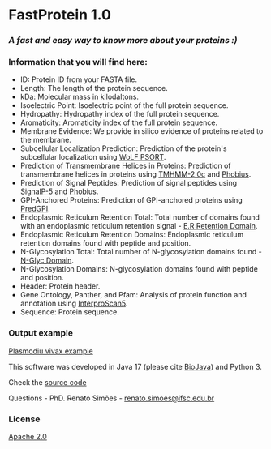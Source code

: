 # FastProtein 1.0

### _A fast and easy way to know more about your proteins :)_

### Information that you will find here:

- ID: Protein ID from your FASTA file.
- Length: The length of the protein sequence.
- kDa: Molecular mass in kilodaltons.
- Isoelectric Point: Isoelectric point of the full protein sequence.
- Hydropathy: Hydropathy index of the full protein sequence.
- Aromaticity: Aromaticity index of the full protein sequence.
- Membrane Evidence: We provide in silico evidence of proteins related to the membrane.
- Subcellular Localization Prediction: Prediction of the protein's subcellular localization using [WoLF PSORT](https://wolfpsort.hgc.jp/).
- Prediction of Transmembrane Helices in Proteins: Prediction of transmembrane helices in proteins using [TMHMM-2.0c](https://services.healthtech.dtu.dk/service.php?TMHMM-2.0) and [Phobius](https://phobius.sbc.su.se/).
- Prediction of Signal Peptides: Prediction of signal peptides using [SignalP-5](https://services.healthtech.dtu.dk/service.php?SignalP-5.0) and [Phobius](https://phobius.sbc.su.se/).
- GPI-Anchored Proteins: Prediction of GPI-anchored proteins using [PredGPI](https://github.com/BolognaBiocomp/predgpi/).
- Endoplasmic Reticulum Retention Total: Total number of domains found with an endoplasmic reticulum retention signal - [E.R Retention Domain](https://prosite.expasy.org/PDOC00014).
- Endoplasmic Reticulum Retention Domains: Endoplasmic reticulum retention domains found with peptide and position.
- N-Glycosylation Total: Total number of N-glycosylation domains found - [N-Glyc Domain](https://prosite.expasy.org/PDOC00001).
- N-Glycosylation Domains: N-glycosylation domains found with peptide and position.
- Header: Protein header.
- Gene Ontology, Panther, and Pfam: Analysis of protein function and annotation using [InterproScan5](https://www.ebi.ac.uk/interpro/).
- Sequence: Protein sequence.

### Output example

[Plasmodiu vivax example](https://github.com/bioinformatics-ufsc/FastProtein/raw/main/example/plasmodium.zip)

This software was developed in Java 17 (please cite [BioJava](https://biojava.org/)) and Python 3.

Check the [source code](https://github.com/bioinformatics-ufsc/FastProtein) 

Questions - PhD. Renato Simões - renato.simoes@ifsc.edu.br

### License

[Apache 2.0](https://opensource.org/license/apache-2-0/)


